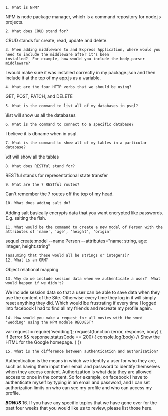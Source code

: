 	1. What is NPM?

NPM is node package manager, which is a command repository for node.js projects.

	2. What does CRUD stand for?

CRUD stands for create, read, update and delete. 

	3. When adding middleware to and Express Application, where would you need to include the middleware after it's been
    installed?  For example, how would you include the body-parser middleware?

I would make sure it was installed correctly in my package.json and then include it at the top of my app.js as a variable. 

	4. What are the four HTTP verbs that we should be using?

GET, POST, PATCH, and DELETE

	5. What is the command to list all of my databases in psql?

\list will show us all the databases

	6. What is the command to connect to a specific database?

I believe it is dbname when in psql. 

	7. What is the command to show all of my tables in a particular database?

\dt will show all the tables

	8. What does RESTful stand for?

RESTful stands for representational state transfer

	9. What are the 7 RESTful routes?

Can't remember the 7 routes off the top of my head. 

	10. What does adding salt do?

Adding salt basically encrypts data that you want encrypted like passwords. E.g. salting the fish. 

	11. What would be the command to create a new model of Person with the attributes of 'name', 'age', 'height', 'origin'

sequel create:model --name Person --attributes="name: string, age: integer, height:string"

    (assuming that these would all be strings or integers)?
	12. What is an ORM?

Object relational mapping

	13. Why do we include session data when we authenticate a user?  What would happen if we didn't?

We include session data so that a user can be able to save data when they use the content of the Site. Otherwise every time they log in it will simply reset anything they did. Which would be frustrating if every time I logged into facebook I had to find all my friends and recreate my profile again. 

	14. How would you make a request for all movies with the word 'wedding' using the NPM module REQUEST?

var request = require('wedding');
request(function (error, response, body) {
  if (!error && response.statusCode == 200) {
    console.log(body) // Show the HTML for the Google homepage. 
  }
})

	15. What is the difference between authentication and authorization?

Authentication is the means in which we identify a user for who they are, such as having them input their email and password to identify themselves when they access content. Authorization is what data they are allowed access to once in the content. So for example, on facebook I have to authenticate myself by typing in an email and password, and I can set authorization limits on who can see my profile and who can access my profile. 

***BONUS***
	16. If you have any specific topics that we have gone over for the past four weeks that you would like us to review, 
     please list those here.